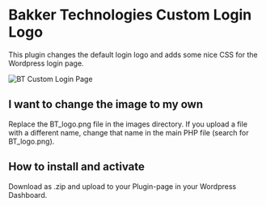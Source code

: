 # Bakker Technologies Custom Login Logo
This plugin changes the default login logo and adds some nice CSS for the Wordpress login page.

![BT Custom Login Page](http://bakkertechnologies.com/wp-content/uploads/2018/02/BT-login-page.png)

## I want to change the image to my own
Replace the BT_logo.png file in the images directory. If you upload a file with a different name, change that name in the main PHP file (search for BT_logo.png).

## How to install and activate
Download as .zip and upload to your Plugin-page in your Wordpress Dashboard.
